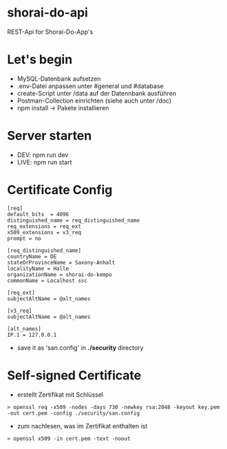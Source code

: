 # shorai-do-api

REST-Api for Shorai-Do-App's

# Let's begin

- MySQL-Datenbank aufsetzen
- .env-Datei anpassen unter #general und #database
- create-Script unter /data auf der Datennbank ausführen
- Postman-Collection einrichten (siehe auch unter /doc)
- npm install -> Pakete installieren

# Server starten

- DEV: npm run dev
- LIVE: npm run start

# Certificate Config

```
[req]
default_bits  = 4096
distinguished_name = req_distinguished_name
req_extensions = req_ext
x509_extensions = v3_req
prompt = no

[req_distinguished_name]
countryName = DE
stateOrProvinceName = Saxony-Anhalt
localityName = Halle
organizationName = shorai-do-kempo
commonName = Localhost ssc

[req_ext]
subjectAltName = @alt_names

[v3_req]
subjectAltName = @alt_names

[alt_names]
IP.1 = 127.0.0.1
```

- save it as 'san.config' in **./security** directory

# Self-signed Certificate

- erstellt Zertifikat mit Schlüssel

```
> openssl req -x509 -nodes -days 730 -newkey rsa:2048 -keyout key.pem -out cert.pem -config ./security/san.config
```

- zum nachlesen, was im Zertifikat enthalten ist

```
> openssl x509 -in cert.pem -text -noout
```
